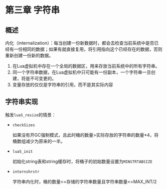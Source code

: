 # 第三章 字符串



## 概述

内化（internalization）：每当创建一份新数据时，都会去检查当前系统中是否已经有一份相同的数据；如果有就直接复用，将引用指向这个已经存在的数据，否则重新创建一份新的数据。

1. 在Lua虚拟机中存在一个全局的数据区，用来存放当前系统中的所有字符串。
2. 同一个字符串数据，在Lua虚拟机中只可能有一份副本，一个字符串一旦创建，将是不可变更的。
3. 变量存放的仅仅是字符串的引用，而不是其实际内容



## 字符串实现

触发`luaS_resize`的情景：

- `checkSizes`

  如果没有开GC强制模式，且此时桶的数量>实际存放的字符串的数量*4，将桶数组减少为原来的一半。

- `luaS_init`

  初始化string表和string缓存时，将桶子的初始数量设置为`MINSTRTABSIZE`

- `internshrstr`

  字符串内化时，桶的数量<=存储的字符串数量且字符串数量<=MAX_INT/2

